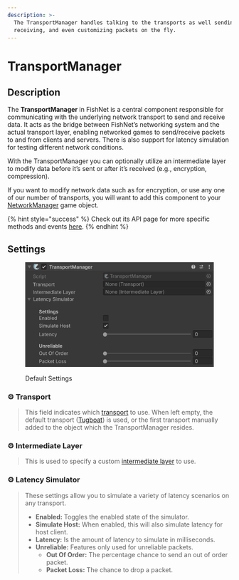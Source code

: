 ```yaml
---
description: >-
  The TransportManager handles talking to the transports as well sending,
  receiving, and even customizing packets on the fly.
---
```


# TransportManager

## Description

The **TransportManager** in FishNet is a central component responsible for communicating with the underlying network transport to send and receive data. It acts as the bridge between FishNet’s networking system and the actual transport layer, enabling networked games to send/receive packets to and from clients and servers. There is also support for latency simulation for testing different network conditions.

With the TransportManager you can optionally utilize an intermediate layer to modify data before it’s sent or after it’s received (e.g., encryption, compression).

If you want to modify network data such as for encryption, or use any one of our number of transports, you will want to add this component to your [NetworkManager](../network-manager.md) game object.

{% hint style="success" %}
Check out its API page for more specific methods and events [here](https://fish-networking.com/FishNet/api/api/FishNet.Managing.Transporting.TransportManager.html).
{% endhint %}

## Settings

<div align="left"><figure><img src="../../../../.gitbook/assets/transport-manager-component.png" alt=""><figcaption><p>Default Settings</p></figcaption></figure></div>

### :gear: **Transport**

> This field indicates which [transport](../../../../guides/high-level-overview/transports.md) to use. When left empty, the default transport ([Tugboat](../../../transports/tugboat.md)) is used, or the first transport manually added to the object which the TransportManager resides.

### :gear: **Intermediate Layer**

> This is used to specify a custom [intermediate layer](intermediatelayer.md) to use.

### :gear: Latency Simulator

> These settings allow you to simulate a variety of latency scenarios on any transport.
>
> * **Enabled:** Toggles the enabled state of the simulator.
> * **Simulate Host:** When enabled, this will also simulate latency for host client.
> * **Latency:** Is the amount of latency to simulate in milliseconds.
> * **Unreliable:** Features only used for unreliable packets.
>   * **Out Of Order:** The percentage chance to send an out of order packet.
>   * **Packet Loss:** The chance to drop a packet.
